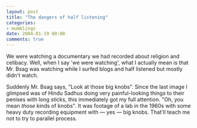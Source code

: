 ```yaml
---
layout: post
title: "The dangers of half listening"
categories:
- mumblings
date: 2004-01-19 00:00
comments: true
---
```


<p>
We were watching a documentary we had recorded about religion and celibacy. Well, when I say 'we were watching', what I actually mean is that Mr. Bsag was watching while I surfed blogs and half listened but mostly didn't watch.
</p>
<p>
Suddenly Mr. Bsag says, "Look at those big knobs". Since the last image I glimpsed was of Hindu Sadhus doing very painful-looking things to their penises with long sticks, this immediately got my full attention. "Oh, you mean <em>those</em> kinds of knobs". It was footage of a lab in the 1960s with some heavy duty recording equipment with &mdash; yes &mdash; big knobs. That'll teach me not to try to parallel process.
</p>


